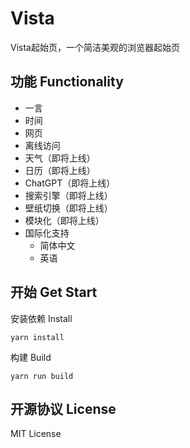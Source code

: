 # Vista
Vista起始页，一个简洁美观的浏览器起始页


## 功能 Functionality
- 一言
- 时间
- 网页
- 离线访问
- 天气（即将上线）
- 日历（即将上线）
- ChatGPT（即将上线）
- 搜索引擎（即将上线）
- 壁纸切换（即将上线）
- 模块化（即将上线）
- 国际化支持
    - 简体中文
    - 英语

## 开始 Get Start
安装依赖 Install
```
yarn install
```

构建 Build
```
yarn run build
```

## 开源协议 License
MIT License
